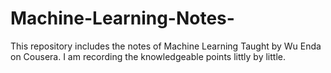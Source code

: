 # Machine-Learning-Notes-
This repository includes the notes of Machine Learning Taught by Wu Enda on Cousera. I am recording the knowledgeable points littly by little.
